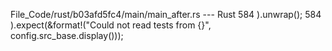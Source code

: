 File_Code/rust/b03afd5fc4/main/main_after.rs --- Rust
584     ).unwrap();                                                                                                                                          584     ).expect(&format!("Could not read tests from {}", config.src_base.display()));

